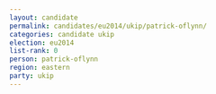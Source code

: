 ```yaml
---
layout: candidate
permalink: candidates/eu2014/ukip/patrick-oflynn/
categories: candidate ukip
election: eu2014
list-rank: 0
person: patrick-oflynn
region: eastern
party: ukip
---
```

